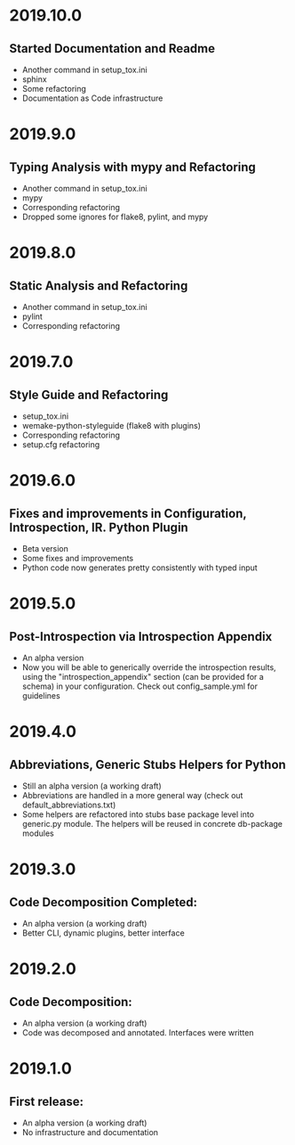 # 2019.10.0
## Started Documentation and Readme
- Another command in setup_tox.ini
- sphinx
- Some refactoring
- Documentation as Code infrastructure

# 2019.9.0
## Typing Analysis with mypy and Refactoring
- Another command in setup_tox.ini
- mypy
- Corresponding refactoring
- Dropped some ignores for flake8, pylint, and mypy

# 2019.8.0
## Static Analysis and Refactoring
- Another command in setup_tox.ini
- pylint
- Corresponding refactoring

# 2019.7.0
## Style Guide and Refactoring
- setup_tox.ini
- wemake-python-styleguide (flake8 with plugins)
- Corresponding refactoring
- setup.cfg refactoring

# 2019.6.0
## Fixes and improvements in Configuration, Introspection, IR. Python Plugin
- Beta version
- Some fixes and improvements
- Python code now generates pretty consistently with typed input

# 2019.5.0
## Post-Introspection via Introspection Appendix
- An alpha version
- Now you will be able to generically override the introspection results,
  using the "introspection_appendix" section (can be provided for a schema)
  in your configuration. Check out config_sample.yml for guidelines

# 2019.4.0
## Abbreviations, Generic Stubs Helpers for Python
- Still an alpha version (a working draft)
- Abbreviations are handled in a more general way (check out default_abbreviations.txt)
- Some helpers are refactored into stubs base package level into generic.py module.
  The helpers will be reused in concrete db-package modules

# 2019.3.0
## Code Decomposition Completed:
- An alpha version (a working draft)
- Better CLI, dynamic plugins, better interface

# 2019.2.0
## Code Decomposition:
- An alpha version (a working draft)
- Code was decomposed and annotated. Interfaces were written

# 2019.1.0
## First release:
- An alpha version (a working draft)
- No infrastructure and documentation
